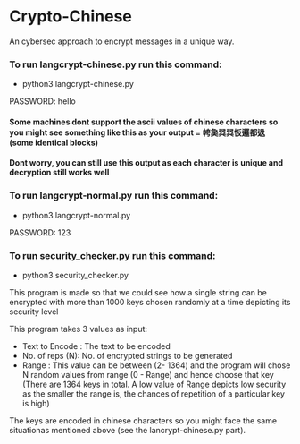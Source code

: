 # Crypto-Chinese
An cybersec approach to encrypt messages in a unique way.

### To run langcrypt-chinese.py run this command:

- python3 langcrypt-chinese.py

PASSWORD: hello 

#### Some machines dont support the ascii values of chinese characters so you might see something like this as your output = 㡁㚟㢲㢲㤆邏都﨤 (some identical blocks)
#### Dont worry, you can still use this output as each character is unique and decryption still works well



### To run langcrypt-normal.py run this command:

- python3 langcrypt-normal.py

PASSWORD: 123

### To run security_checker.py run this command:

- python3 security_checker.py

This program is made so that we could see how a single string can be encrypted with more than 1000 keys chosen randomly at a time depicting its security level

This program takes 3 values as input:

- Text to Encode : The text to be encoded 
- No. of reps (N): No. of encrypted strings to be generated
- Range : This value can be between (2- 1364) and the program will chose N random values from range (0 - Range) and hence choose that key
(There are 1364 keys in total. A low value of Range depicts low security as the smaller the range is, the chances of repetition of a particular key is high)

The keys are encoded in chinese characters so you might face the same situationas mentioned above (see the lancrypt-chinese.py part). 
